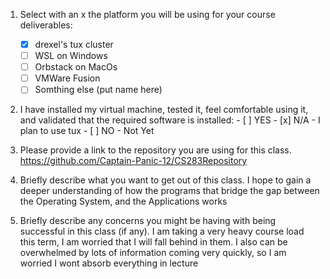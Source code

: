 1. Select with an x the platform you will be using for your course deliverables:
    - [x] drexel's tux cluster
    - [ ] WSL on Windows
    - [ ] Orbstack on MacOs
    - [ ] VMWare Fusion
    - [ ] Somthing else (put name here)

2.    I have installed my virtual machine, tested it, feel comfortable using it, and validated that the required software is installed:
    - [ ] YES
    - [x] N/A - I plan to use tux
    - [ ] NO - Not Yet

3.    Please provide a link to the repository you are using for this class.
    https://github.com/Captain-Panic-12/CS283Repository

4.    Briefly describe what you want to get out of this class.
     I hope to gain a deeper understanding of how the programs that bridge the gap between the Operating System, and the Applications works
    
5.    Briefly describe any concerns you might be having with being successful in this class (if any).
    I am taking a very heavy course load this term, I am worried that I will fall behind in them. I also can be overwhelmed by lots of information coming very quickly, so I am worried I wont absorb everything in lecture